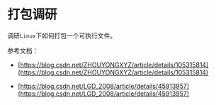 # 打包调研

调研`Linux`下如何打包一个可执行文件。

参考文档：

- [https://blog.csdn.net/ZHOUYONGXYZ/article/details/105315814](https://blog.csdn.net/ZHOUYONGXYZ/article/details/105315814)

- [https://blog.csdn.net/LGD_2008/article/details/45913957](https://blog.csdn.net/LGD_2008/article/details/45913957)

